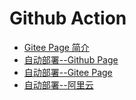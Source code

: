 # Github Action

- [Gitee Page 简介](/deploy/GithubAction/简介)
- [自动部署--Github Page](/deploy/GithubAction/githubpage)
- [自动部署--Gitee Page](/deploy/GithubAction/giteepage)
- [自动部署--阿里云](/deploy/GithubAction/部署阿里云)
